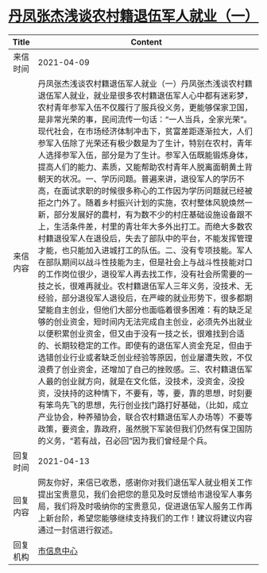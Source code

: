 # <a href="http://www.shangluo.gov.cn/zmhd/ldxxxx.jsp?urltype=leadermail.LeaderMailContentUrl&wbtreeid=1112&leadermailid=7129">丹凤张杰浅谈农村籍退伍军人就业（一）</a>
| Title |                                                                                                                                                                                                                                                                                                                                                                                                                             Content                                                                                                                                                                                                                                                                                                                                                                                                                             |
|:-----:|-----------------------------------------------------------------------------------------------------------------------------------------------------------------------------------------------------------------------------------------------------------------------------------------------------------------------------------------------------------------------------------------------------------------------------------------------------------------------------------------------------------------------------------------------------------------------------------------------------------------------------------------------------------------------------------------------------------------------------------------------------------------------------------------------------------------------------------------------------------------|
| 来信时间  | 2021-04-09                                                                                                                                                                                                                                                                                                                                                                                                                                                                                                                                                                                                                                                                                                                                                                                                                                                      |
| 来信内容  | 丹凤张杰浅谈农村籍退伍军人就业（一）丹凤张杰浅谈农村籍退伍军人就业，就业是很多农村籍退伍军人心中都有迷彩梦，农村青年参军入伍不仅履行了服兵役义务，更能够保家卫国，是非常光荣的事，民间流传一句话：“一人当兵，全家光荣”。现代社会，在市场经济体制冲击下，贫富差距逐渐拉大，人们参军入伍除了光荣还有极少数是为了生计，特别在农村，青年人选择参军入伍，部分是为了生计。参军入伍既能锻炼身体，提高人们的能力、素质，又能帮助农村青年人脱离面朝黄土背朝天的状况。一、学历问题。普遍来讲，退役军人的学历不高，在面试求职的时候很多称心的工作因为学历问题就已经被拒之门外了。随着乡村振兴计划的实施，农村整体风貌焕然一新，部分发展好的農村，有为数不少的村庄基础设施设备跟不上，生活条件差，村里的青壮年大多外出打工。而绝大多数农村籍退役军人在退役后，失去了部队中的平台，不能发挥管理才能，也只能加入进城打工的队伍。二、没有专项技能。军人在部队期间以战斗性技能为主，但是社会上与战斗性技能对口的工作岗位很少，退役军人再去找工作，没有社会所需要的一技之长，很难再就业。农村籍退伍军人三年义务，没技术、无经验，部分退役军人退役后，在严峻的就业形势下，很多都期望能自主创业，但他们大部分也面临着很多困难：有的缺乏足够的创业资金，短时间内无法完成自主创业，必须先外出就业以便积累创业资金，但又由于没有一技之长，很难找到合适的、长期较稳定的工作。即使有的退伍军人资金充足，但由于选错创业行业或者缺乏创业经验等原因，创业屡遭失败，不仅浪费了创业资金，还增加了自己的挫败感。三、农村籍退伍军人最的创业就方向，就是在文化低，没技术，没资金，没投资，没扶持的这种情下，不要有，等，要，靠的思想，时刻要有笨鸟先飞的思想，先行创业找门路打好基础，（比如，成立产业协会，种养殖协会，联合农村籍退伍军人办场等）不要等政策，要资金，靠政府，虽然脱下军装但我们仍然有保卫国防的义务，“若有战，召必回”因为我们曾经是个兵。 |
| 回复时间  | 2021-04-13                                                                                                                                                                                                                                                                                                                                                                                                                                                                                                                                                                                                                                                                                                                                                                                                                                                      |
| 回复内容  | 网友你好，来信已收悉，感谢你对我们退伍军人就业相关工作提出宝贵意见，我们会把您的意见及时反馈给市退役军人事务局，我们将及时吸纳你的宝贵意见，促进退伍军人服务工作再上新台阶，希望您能够继续支持我们的工作！建议将建议内容通过一封信进行叙述。                                                                                                                                                                                                                                                                                                                                                                                                                                                                                                                                                                                                                                                                                                                                          |
| 回复机构  | <a href="../../category/agencies/市信息中心.md">市信息中心</a>                                                                                                                                                                                                                                                                                                                                                                                                                                                                                                                                                                                                                                                                                                                                                                                                            |
